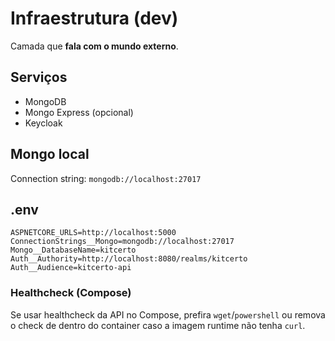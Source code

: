 # Infraestrutura (dev)
Camada que **fala com o mundo externo**.

## Serviços
- MongoDB
- Mongo Express (opcional)
- Keycloak

## Mongo local
Connection string: `mongodb://localhost:27017`

## .env
```
ASPNETCORE_URLS=http://localhost:5000
ConnectionStrings__Mongo=mongodb://localhost:27017
Mongo__DatabaseName=kitcerto
Auth__Authority=http://localhost:8080/realms/kitcerto
Auth__Audience=kitcerto-api
```

### Healthcheck (Compose)
Se usar healthcheck da API no Compose, prefira `wget`/`powershell` ou remova o check de dentro do container caso a imagem runtime não tenha `curl`.

